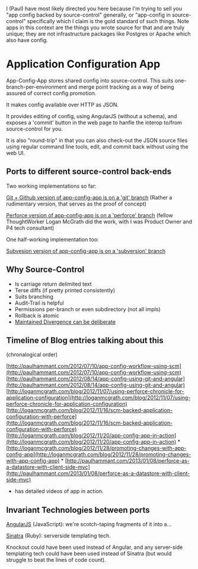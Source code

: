 I (Paul) have most likely directed you here because I'm trying to sell you "app config backed by source-control" generally, or "app-config in source-control" specifically which I claim is the gold standard of such things.  Note apps in this context are the things you wrote source for that and are truly unique; they are not infrastructure packages like Postgres or Apache which also have config. 

Application Configuration App
=============================

App-Config-App stores shared config into source-control. This suits one-branch-per-environment and merge point tracking as a way of being assured of correct config promotion.

It makes config available over HTTP as JSON.

It provides editing of config, using AngularJS (without a schema), and exposes a 'commit' button in the web page to hanfle the interop to/from source-control for you.  

It is also "round-trip" in that you can also check-out the JSON source files using regular command line tools, edit, and commit back without using the web UI.

Ports to different source-control back-ends
-------------------------------------------

Two working implementations so far:

[Git + Github version of app-config-app is on a 'git' branch](https://github.com/paul-hammant/app-config-app/tree/git)
(Rather a rudimentary version, that serves as the proof of concept) 

[Perforce version of app-config-app is on a 'perforce' branch](https://github.com/paul-hammant/app-config-app/tree/perforce)
(fellow ThoughtWorker Logan McGrath did the work, with I was Product Owner and P4 tech consultant)

One half-working implementation too:

[Subvesion version of app-config-app is on a 'subversion' branch](https://github.com/paul-hammant/app-config-app/tree/subversion)

Why Source-Control
------------------

* Is carriage return delimited text
* Terse diffs (if pretty printed consistently)
* Suits branching
* Audit-Trail is helpful
* Permissions per-branch or even subdirectory (not all impls)
* Rollback is atomic
* [Maintained Divergence can be deliberate](http://paulhammant.com/2013/04/02/maintained-divergence/)

Timeline of Blog entries talking about this
-------------------------------------------

(chronalogical order)

[http://paulhammant.com/2012/07/10/app-config-workflow-using-scm](http://paulhammant.com/2012/07/10/app-config-workflow-using-scm)
[http://paulhammant.com/2012/08/14/app-config-using-git-and-angular](http://paulhammant.com/2012/08/14/app-config-using-git-and-angular)
[http://loganmcgrath.com/blog/2012/11/07/using-perforce-chronicle-for-application-configuration](http://loganmcgrath.com/blog/2012/11/07/using-perforce-chronicle-for-application-configuration)
[http://loganmcgrath.com/blog/2012/11/16/scm-backed-application-configuration-with-perforce](http://loganmcgrath.com/blog/2012/11/16/scm-backed-application-configuration-with-perforce)
[http://loganmcgrath.com/blog/2012/11/20/app-config-app-in-action](http://loganmcgrath.com/blog/2012/11/20/app-config-app-in-action) *
[http://loganmcgrath.com/blog/2012/11/28/promoting-changes-with-app-config-app](http://loganmcgrath.com/blog/2012/11/28/promoting-changes-with-app-config-app) *
[http://paulhammant.com/2013/01/08/perforce-as-a-datastore-with-client-side-mvc](http://paulhammant.com/2013/01/08/perforce-as-a-datastore-with-client-side-mvc)

* has detailed videos of app in action.

Invariant Technologies between ports
------------------------------------

[AngularJS](http://angularjs.org) (JavaScript): we're scotch-taping fragments of it into a...

[Sinatra](http://www.sinatrarb.com) (Ruby): serverside templating tech.

Knockout could have been used instead of Angular, and any server-side templating tech could have been used instead of Sinatra (but would struggle to beat the lines of code count).
